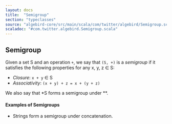 ```yaml
---
layout: docs
title:  "Semigroup"
section: "typeclasses"
source: "algebird-core/src/main/scala/com/twitter/algebird/Semigroup.scala"
scaladoc: "#com.twitter.algebird.Semigroup.scala"
---
```


## Semigroup

Given a set S and an operation `+`, we say that `(S, +)` is a *semigroup* if it satisfies the following properties for any x, y, z &isin; S:

- *Closure*: `x + y` &isin; S
- *Associativity*: `(x + y) + z = x + (y + z)`

We also say that *S forms a semigroup under **.

#### Examples of Semigroups

- Strings form a semigroup under concatenation.
